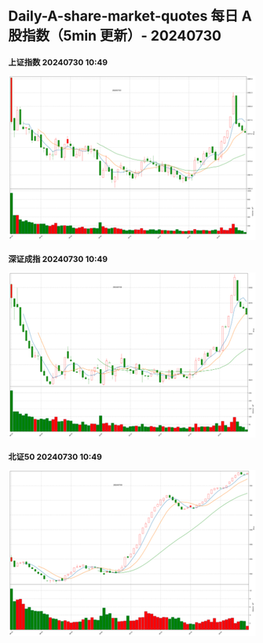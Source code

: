 
# Daily-A-share-market-quotes 每日 A 股指数（5min 更新）- 20240730

### 上证指数 20240730 10:49
![](./fig/2024/7/20240730-sh000001.png)

### 深证成指 20240730 10:49
![](./fig/2024/7/20240730-sz399001.png)

### 北证50 20240730 10:49
![](./fig/2024/7/20240730-bj899050.png)
